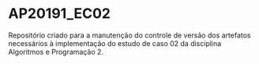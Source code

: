 # AP20191_EC02
Repositório criado para a manutenção do controle de versão dos artefatos necessários à implementação do estudo de caso 02 da disciplina Algoritmos e Programação 2.
